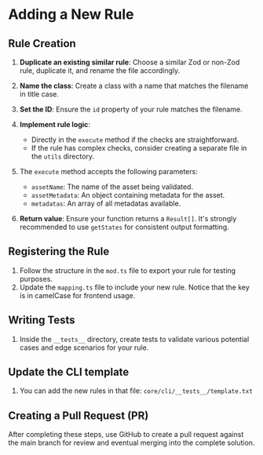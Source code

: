 # Adding a New Rule

## Rule Creation

1. **Duplicate an existing similar rule**: Choose a similar Zod or non-Zod rule, duplicate it, and rename the file accordingly.

2. **Name the class**: Create a class with a name that matches the filename in title case.

3. **Set the ID**: Ensure the `id` property of your rule matches the filename.

4. **Implement rule logic**:
   - Directly in the `execute` method if the checks are straightforward.
   - If the rule has complex checks, consider creating a separate file in the `utils` directory.

5. The `execute` method accepts the following parameters:
   - `assetName`: The name of the asset being validated.
   - `assetMetadata`: An object containing metadata for the asset.
   - `metadatas`: An array of all metadatas available.

6. **Return value**: Ensure your function returns a `Result[]`. It's strongly recommended to use `getStates` for consistent output formatting.

## Registering the Rule

1. Follow the structure in the `mod.ts` file to export your rule for testing purposes.
2. Update the `mapping.ts` file to include your new rule. Notice that the key is in camelCase for frontend usage.

## Writing Tests

1. Inside the `__tests__` directory, create tests to validate various potential cases and edge scenarios for your rule.

## Update the CLI template

1. You can add the new rules in that file: `core/cli/__tests__/template.txt`

## Creating a Pull Request (PR)

After completing these steps, use GitHub to create a pull request against the main branch for review and eventual merging into the complete solution.
